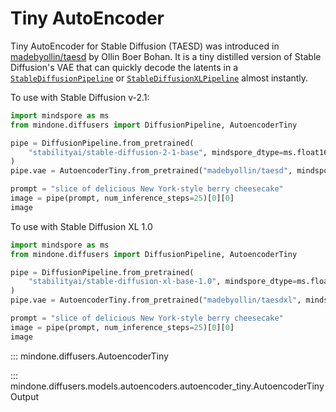 <!--Copyright 2024 The HuggingFace Team. All rights reserved.

Licensed under the Apache License, Version 2.0 (the "License"); you may not use this file except in compliance with
the License. You may obtain a copy of the License at

http://www.apache.org/licenses/LICENSE-2.0

Unless required by applicable law or agreed to in writing, software distributed under the License is distributed on
an "AS IS" BASIS, WITHOUT WARRANTIES OR CONDITIONS OF ANY KIND, either express or implied. See the License for the
specific language governing permissions and limitations under the License.
-->

# Tiny AutoEncoder

Tiny AutoEncoder for Stable Diffusion (TAESD) was introduced in [madebyollin/taesd](https://github.com/madebyollin/taesd) by Ollin Boer Bohan. It is a tiny distilled version of Stable Diffusion's VAE that can quickly decode the latents in a [`StableDiffusionPipeline`](../pipelines/stable_diffusion/text2img.md) or [`StableDiffusionXLPipeline`](../pipelines/stable_diffusion/stable_diffusion_xl.md) almost instantly.

To use with Stable Diffusion v-2.1:

```python
import mindspore as ms
from mindone.diffusers import DiffusionPipeline, AutoencoderTiny

pipe = DiffusionPipeline.from_pretrained(
    "stabilityai/stable-diffusion-2-1-base", mindspore_dtype=ms.float16
)
pipe.vae = AutoencoderTiny.from_pretrained("madebyollin/taesd", mindspore_dtype=ms.float16)

prompt = "slice of delicious New York-style berry cheesecake"
image = pipe(prompt, num_inference_steps=25)[0][0]
image
```

To use with Stable Diffusion XL 1.0

```python
import mindspore as ms
from mindone.diffusers import DiffusionPipeline, AutoencoderTiny

pipe = DiffusionPipeline.from_pretrained(
    "stabilityai/stable-diffusion-xl-base-1.0", mindspore_dtype=ms.float16
)
pipe.vae = AutoencoderTiny.from_pretrained("madebyollin/taesdxl", mindspore_dtype=ms.float16)

prompt = "slice of delicious New York-style berry cheesecake"
image = pipe(prompt, num_inference_steps=25)[0][0]
image
```

::: mindone.diffusers.AutoencoderTiny

::: mindone.diffusers.models.autoencoders.autoencoder_tiny.AutoencoderTinyOutput
